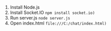 1. Install Node.js
2. Install Socket.IO `npm install socket.io)`
3. Run server.js `node server.js`
4. Open index.html `file:///C:/chat/index.html)`
